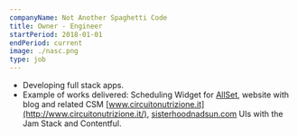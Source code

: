 ```yaml
---
companyName: Not Another Spaghetti Code
title: Owner - Engineer
startPeriod: 2018-01-01
endPeriod: current
image: ./nasc.png
type: job
---
```


- Developing full stack apps.
- Example of works delivered: Scheduling Widget for [AllSet](https://www.allsethq.com/), website with blog and related CSM [www.circuitonutrizione.it](http://www.circuitonutrizione.it/), [sisterhoodnadsun.com](https://sisterhoodandsun.com/pl/) UIs with the Jam Stack and Contentful.
